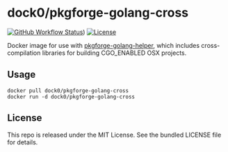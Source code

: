 dock0/pkgforge-golang-cross
==========

[![GitHub Workflow Status](https://img.shields.io/github/workflow/status/dock0/pkgforge-golang-cross/Build)](https://github.com/dock0/pkgforge-golang-cross/actions))
[![License](https://img.shields.io/github/license/dock0/pkgforge-golang-cross)](https://github.com/dock0/pkgforge-golang-cross/blob/master/LICENSE)

Docker image for use with [pkgforge-golang-helper](https://github.com/akerl/pkgforge-golang-helper), which includes cross-compilation libraries for building CGO_ENABLED OSX projects.

## Usage

```
docker pull dock0/pkgforge-golang-cross
docker run -d dock0/pkgforge-golang-cross
```

## License

This repo is released under the MIT License. See the bundled LICENSE file for details.

